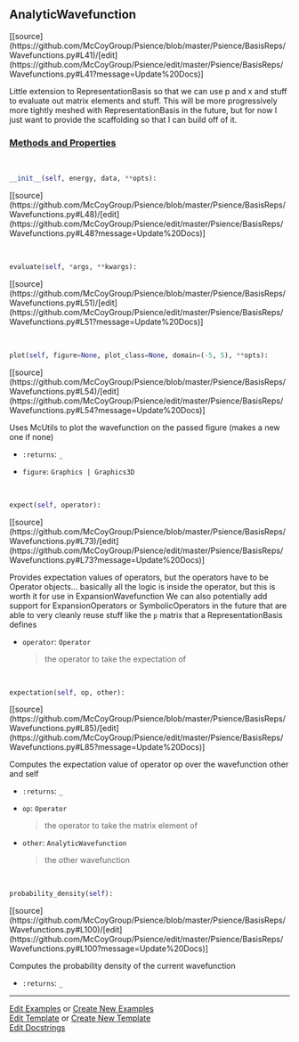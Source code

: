 ## <a id="Psience.BasisReps.Wavefunctions.AnalyticWavefunction">AnalyticWavefunction</a> 
<div class="docs-source-link" markdown="1">
[[source](https://github.com/McCoyGroup/Psience/blob/master/Psience/BasisReps/Wavefunctions.py#L41)/[edit](https://github.com/McCoyGroup/Psience/edit/master/Psience/BasisReps/Wavefunctions.py#L41?message=Update%20Docs)]
</div>

Little extension to RepresentationBasis so that we can use p and x and stuff
to evaluate out matrix elements and stuff.
This will be more progressively more tightly meshed with RepresentationBasis in the future,
but for now I just want to provide the scaffolding so that I can build off of it.

<div class="collapsible-section">
 <div class="collapsible-section collapsible-section-header" markdown="1">
 
### <a class="collapse-link" data-toggle="collapse" href="#methods">Methods and Properties</a> <a class="float-right" data-toggle="collapse" href="#methods"><i class="fa fa-chevron-down"></i></a>

 </div>
 <div class="collapsible-section collapsible-section-body collapse" id="methods" markdown="1">

<a id="Psience.BasisReps.Wavefunctions.AnalyticWavefunction.__init__" class="docs-object-method">&nbsp;</a> 
```python
__init__(self, energy, data, **opts): 
```
<div class="docs-source-link" markdown="1">
[[source](https://github.com/McCoyGroup/Psience/blob/master/Psience/BasisReps/Wavefunctions.py#L48)/[edit](https://github.com/McCoyGroup/Psience/edit/master/Psience/BasisReps/Wavefunctions.py#L48?message=Update%20Docs)]
</div>

<a id="Psience.BasisReps.Wavefunctions.AnalyticWavefunction.evaluate" class="docs-object-method">&nbsp;</a> 
```python
evaluate(self, *args, **kwargs): 
```
<div class="docs-source-link" markdown="1">
[[source](https://github.com/McCoyGroup/Psience/blob/master/Psience/BasisReps/Wavefunctions.py#L51)/[edit](https://github.com/McCoyGroup/Psience/edit/master/Psience/BasisReps/Wavefunctions.py#L51?message=Update%20Docs)]
</div>

<a id="Psience.BasisReps.Wavefunctions.AnalyticWavefunction.plot" class="docs-object-method">&nbsp;</a> 
```python
plot(self, figure=None, plot_class=None, domain=(-5, 5), **opts): 
```
<div class="docs-source-link" markdown="1">
[[source](https://github.com/McCoyGroup/Psience/blob/master/Psience/BasisReps/Wavefunctions.py#L54)/[edit](https://github.com/McCoyGroup/Psience/edit/master/Psience/BasisReps/Wavefunctions.py#L54?message=Update%20Docs)]
</div>

Uses McUtils to plot the wavefunction on the passed figure (makes a new one if none)
- `:returns`: `_`
    >
- `figure`: `Graphics | Graphics3D`
    >

<a id="Psience.BasisReps.Wavefunctions.AnalyticWavefunction.expect" class="docs-object-method">&nbsp;</a> 
```python
expect(self, operator): 
```
<div class="docs-source-link" markdown="1">
[[source](https://github.com/McCoyGroup/Psience/blob/master/Psience/BasisReps/Wavefunctions.py#L73)/[edit](https://github.com/McCoyGroup/Psience/edit/master/Psience/BasisReps/Wavefunctions.py#L73?message=Update%20Docs)]
</div>

Provides expectation values of operators, but the operators have to be Operator objects...
basically all the logic is inside the operator, but this is worth it for use in ExpansionWavefunction
We can also potentially add support for ExpansionOperators or SymbolicOperators in the future that are
able to very cleanly reuse stuff like the `p` matrix that a RepresentationBasis defines
- `operator`: `Operator`
    >the operator to take the expectation of

<a id="Psience.BasisReps.Wavefunctions.AnalyticWavefunction.expectation" class="docs-object-method">&nbsp;</a> 
```python
expectation(self, op, other): 
```
<div class="docs-source-link" markdown="1">
[[source](https://github.com/McCoyGroup/Psience/blob/master/Psience/BasisReps/Wavefunctions.py#L85)/[edit](https://github.com/McCoyGroup/Psience/edit/master/Psience/BasisReps/Wavefunctions.py#L85?message=Update%20Docs)]
</div>

Computes the expectation value of operator op over the wavefunction other and self
- `:returns`: `_`
    >
- `op`: `Operator`
    >the operator to take the matrix element of
- `other`: `AnalyticWavefunction`
    >the other wavefunction

<a id="Psience.BasisReps.Wavefunctions.AnalyticWavefunction.probability_density" class="docs-object-method">&nbsp;</a> 
```python
probability_density(self): 
```
<div class="docs-source-link" markdown="1">
[[source](https://github.com/McCoyGroup/Psience/blob/master/Psience/BasisReps/Wavefunctions.py#L100)/[edit](https://github.com/McCoyGroup/Psience/edit/master/Psience/BasisReps/Wavefunctions.py#L100?message=Update%20Docs)]
</div>

Computes the probability density of the current wavefunction
- `:returns`: `_`
    >

 </div>
</div>






___

[Edit Examples](https://github.com/McCoyGroup/Psience/edit/gh-pages/ci/examples/Psience/BasisReps/Wavefunctions/AnalyticWavefunction.md) or 
[Create New Examples](https://github.com/McCoyGroup/Psience/new/gh-pages/?filename=ci/examples/Psience/BasisReps/Wavefunctions/AnalyticWavefunction.md) <br/>
[Edit Template](https://github.com/McCoyGroup/Psience/edit/gh-pages/ci/docs/Psience/BasisReps/Wavefunctions/AnalyticWavefunction.md) or 
[Create New Template](https://github.com/McCoyGroup/Psience/new/gh-pages/?filename=ci/docs/templates/Psience/BasisReps/Wavefunctions/AnalyticWavefunction.md) <br/>
[Edit Docstrings](https://github.com/McCoyGroup/Psience/edit/master/Psience/BasisReps/Wavefunctions.py#L41?message=Update%20Docs)